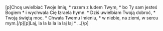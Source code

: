 [p]Chcę uwielbiać Twoje Imię, * razem z ludem Twym, * bo Ty sam jesteś Bogiem * i wychwala Cię Izraela hymn. * Dziś uwielbiam Twoją dobroć, * Twoją świętą moc. * Chwała Twemu Imieniu, * w niebie, na ziemi, w sercu mym.[/p][p]Laj, la la la la la laj laj * ...[/p]
